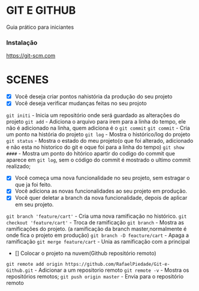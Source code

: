 # GIT E GITHUB

Guia prático para iniciantes

### Instalação

https://git-scm.com


# SCENES

- [x] Você deseja criar pontos nahistória da produção do seu projeto
- [x] Você deseja verificar mudanças feitas no seu projoto

`git initi` - Inicia um repositório onde será guardado as alterações do projeto
`git add` - Adiciona o arquivo para irem para a linha do tempo, ele não é adicionado na linha, quem adiciona é o `git commit`
`git commit` - Cria um ponto na história do projeto
`git log` - Mostra o histórico/log do projeto
`git status` - Mostra o estado do meu projeto(o que foi alterado, adicionado e não esta no historico do git e oque foi para a linha do tempo)
`git show ####` - Mostra um ponto do hitórico apartir do codigo do commit que aparece em `git log`, sem o código do commit é mostrado o ultimo commit realizado;

- [x] Você começa uma nova funcionalidade no seu projeto, sem estragar o que ja foi feito.
- [x] Você adiciona as novas funcionalidades ao seu projeto em produção.
- [x] Você quer deletar a branch da nova funcionalidade, depois de aplicar em seu projeto.

`git branch 'feature/cart'` - Cria uma nova ramificação no histórico.
`git checkout 'feature/cart'` - Troca de ramificação
`git branch` - Mostra as ramificações do projeto. (a ramificação da branch master,normalmente é onde fica o projeto em produção)
`git branch -D feacture/cart` - Apaga a ramificação
`git merge feature/cart` - Unia as ramificação com a principal

- [] Colocar o projeto na nuvem(Github repositório remoto)

`git remote add origin https://github.com/RafaelPiedade/Git-e-Github.git` - Adicionar a um repositorio remoto
`git remote -v` - Mostra os repositórios remotos;
`git push origin master` - Envia para o repositório remoto
